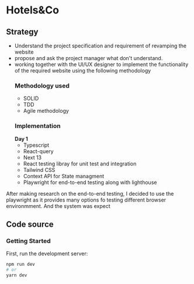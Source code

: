 # Hotels&Co

## Strategy

- Understand the project specification and requirement of revamping the website
- propose and ask the project manager what don't understand.
- working together with the UI/UX designer to implement the functionality of the required website
  using the following methodology
  ### Methodology used
  - SOLID
  - TDD
  - Agile methodology
  ### Implementation
  **Day 1**
  - Typescript
  - React-query
  - Next 13
  - React testing libray for unit test and integration
  - Tailwind CSS
  - Context API for State managment
  - Playwright for end-to-end testing along with lighthouse

After making research on the end-to-end testing, I decided to use the playwright as it provides many options fo testing different browser environmment. And the system was expect

## Code source

### Getting Started

First, run the development server:

```bash
npm run dev
# or
yarn dev
```
